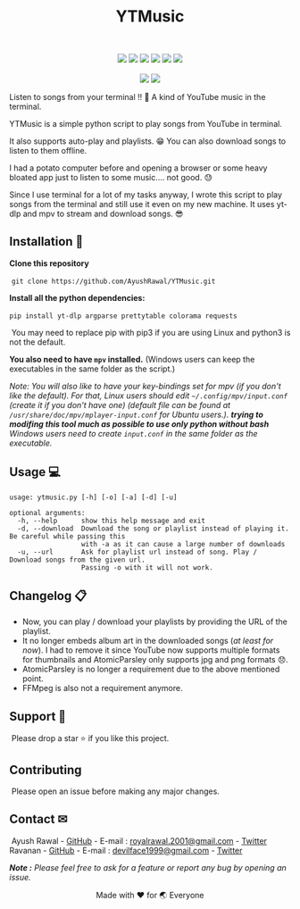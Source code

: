 <h1 align=center>YTMusic</h1><br>

<p align=center><img src="https://img.shields.io/github/stars/AyushRawal/YTMusic?style=social"> <img src="https://img.shields.io/github/forks/AyushRawal/YTMusic?style=social"> <img src="https://img.shields.io/badge/Category-Music-blue?style=flat-square"> <img src="https://img.shields.io/badge/Category-CLI-green?style=flat-square"> <a href="http://makeapullrequest.com"><img src="https://img.shields.io/badge/PRs-Welcome-green?style=flat-square"></a> <a href="https://choosealicense.com/licenses/mit/"><img src="https://img.shields.io/badge/License-MIT-orange?style=flat-square"></a><br><br><img src="https://img.shields.io/badge/Python 3%20-%2314354C.svg?&style=flat-square&logo=python&logoColor=white"/> <a href="https://github.com/yt-dlp/yt-dlp"><img src="https://img.shields.io/badge/Built Using-youtube--dl-yellow?style=flat-square"></a></p>



Listen to songs from your terminal !! 🎷 
A kind of YouTube music in the terminal.

YTMusic is a simple python script to play songs from YouTube in terminal.

It also supports auto-play and playlists. 😁
You can also download songs to listen to them offline.

I had a potato computer before and opening a browser or some heavy bloated app just to listen to some music.... not good. 😓

Since I use terminal for a lot of my tasks anyway, I wrote this script to play songs from the terminal and still use it even on my new machine. It uses yt-dlp and mpv to stream and download songs. 😎



## Installation 🔨

**Clone this repository**

​	`git clone https://github.com/AyushRawal/YTMusic.git`

**Install all the python dependencies:**

​	`pip install yt-dlp argparse prettytable colorama requests`

​	You may need to replace pip with pip3 if you are using Linux and python3 is not the default.

**You also need to have `mpv` installed.**
(Windows users can keep the executables in the same folder as the script.)



*Note: You will also like to have your key-bindings set for mpv (if you don't like the default).
For that, Linux users should edit `~/.config/mpv/input.conf` (create it if you don't have one) (default file can be found at `/usr/share/doc/mpv/mplayer-input.conf` for Ubuntu users.).
**trying to modifing this tool much as possible to use only python without bash**
Windows users need to create `input.conf` in the same folder as the executable.*



## Usage 💻

```
usage: ytmusic.py [-h] [-o] [-a] [-d] [-u]

optional arguments:
  -h, --help      show this help message and exit
  -d, --download  Download the song or playlist instead of playing it. Be careful while passing this
                  with -a as it can cause a large number of downloads
  -u, --url       Ask for playlist url instead of song. Play / Download songs from the given url.
                  Passing -o with it will not work.
```



## Changelog 📋

- Now, you can play / download your playlists by providing the URL of the playlist.
- It no longer embeds album art in the downloaded songs (_at least for now_). I had to remove it since YouTube now supports multiple formats for thumbnails and AtomicParsley only supports jpg and png formats :disappointed:.
- AtomicParsley is no longer a requirement due to the above mentioned point.
- FFMpeg is also not a requirement anymore.



## Support 🙏

​	Please drop a star ⭐ if you like this project.



## Contributing

​	Please open an issue before making any major changes.



## Contact ✉


​	Ayush Rawal - [GitHub](https://github.com/AyushRawal) - E-mail : royalrawal.2001@gmail.com - [Twitter](https://twitter.com/_royal_rawal_)
​	Ravanan - [GitHub](https://github.com/r4vanan) - E-mail : devilface1999@gmail.com - [Twitter](https://twitter.com/r4vanan)


_**Note :** Please feel free to ask for a feature or report any bug by opening an issue._



<p align=center>Made with ❤️ for 🌏 Everyone</p>
